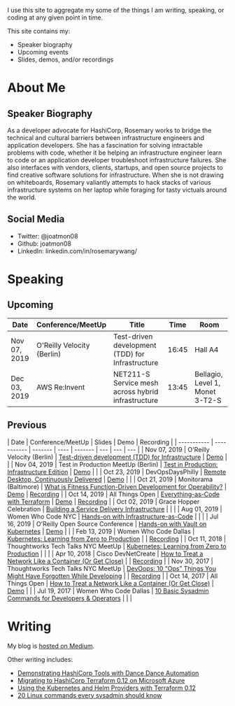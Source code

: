 I use this site to aggregate my some of the things I am writing, speaking, or coding
at any given point in time.

This site contains my:

- Speaker biography
- Upcoming events
- Slides, demos, and/or recordings

# About Me

## Speaker Biography

As a developer advocate for HashiCorp, Rosemary works to bridge the technical and cultural barriers between infrastructure engineers and application developers. She has a fascination for solving intractable problems with code, whether it be helping an infrastructure engineer learn to code or an application developer troubleshoot infrastructure failures. She also interfaces with vendors, clients, startups, and open source projects to find creative software solutions for infrastructure. When she is not drawing on whiteboards, Rosemary valiantly attempts to hack stacks of various infrastructure systems on her laptop while foraging for tasty victuals around the world.

## Social Media

- Twitter: @joatmon08
- Github: joatmon08
- LinkedIn: linkedin.com/in/rosemarywang/

# Speaking

## Upcoming

| Date        | Conference/MeetUp  | Title | Time | Room |
| ----------- | ----------- | ------- | ---- |  ------- |
| Nov 07, 2019 | O'Reilly Velocity (Berlin) | Test-driven development (TDD) for Infrastructure | 16:45 | Hall A4 |
| Dec 03, 2019 | AWS Re:Invent | NET211-S Service mesh across hybrid infrastructure | 13:45 | Bellagio, Level 1, Monet 3-T2-S |

## Previous

| Date        | Conference/MeetUp  | Slides | Demo | Recording |
| ----------- | ----------- | ------- | ---- |  ------- | --- | --- | --- |
| Nov 07, 2019 | O'Reilly Velocity (Berlin) | [Test-driven development (TDD) for Infrastructure](https://speakerdeck.com/joatmon08/) | [Demo](https://github.com/joatmon08/tdd-infrastructure) | |
| Nov 04, 2019 | Test in Production MeetUp (Berlin) | [Test in Production: Infrastructure Edition](https://speakerdeck.com/joatmon08/test-in-production-infrastructure-edition) | [Demo](https://github.com/joatmon08/test-in-production-for-infrastructure) | |
| Oct 23, 2019 | DevOpsDaysPhilly | [Remote Desktop, Continuously Delivered](https://speakerdeck.com/joatmon08/remote-desktop-continuously-delivered) | [Demo](https://github.com/joatmon08/chrome-remote-desktop-pipeline) |  |
| Oct 21, 2019 | Monitorama (Baltimore) | [What is Fitness Function-Driven Development for Operability?](https://speakerdeck.com/joatmon08/whats-fitness-function-driven-development-for-operability) | [Demo](https://github.com/joatmon08/2019-monitorama) | [Recording](https://vimeo.com/369642816) |
| Oct 14, 2019 | All Things Open | [Everything-as-Code with Terraform](https://speakerdeck.com/joatmon08/everything-as-code-with-terraform) | [Demo](https://github.com/joatmon08/2019-demo-ato) | [Recording](https://www.youtube.com/watch?v=-4jWcw9tOVw) |
| Oct 02, 2019 | Grace Hopper Celebration | [Building a Service Delivery Infrastructure](https://speakerdeck.com/joatmon08/building-a-service-delivery-infrastructure) |  |  |
| Aug 01, 2019 | Women Who Code NYC | [Hands-on with Infrastructure-as-Code](https://speakerdeck.com/joatmon08/hands-on-with-infrastructure-as-code) |  |  |
| Jul 16, 2019 | O'Reilly Open Source Conference | [Hands-on with Vault on Kubernetes](https://speakerdeck.com/joatmon08/hands-on-with-vault-on-kubernetes) | [Demo](https://github.com/hashicorp/hands-on-with-vault-on-kubernetes) |  |
| Feb 13, 2019 | Women Who Code Dallas | [Kubernetes: Learning from Zero to Production](https://www.slideshare.net/RosemaryWang/wwcode-dallas-kubernetes-learning-from-zero-to-production) |  | [Recording](https://www.youtube.com/watch?v=_3ZWtBYivZk) |
| Oct 11, 2018 | Thoughtworks Tech Talks NYC MeetUp | [Kubernetes: Learning from Zero to Production](https://www.slideshare.net/RosemaryWang/kubernetes-learning-from-zero-to-production) |  |  |
| Apr 10, 2018 | Cisco DevNetCreate | [How to Treat a Network Like a Container (Or Get Close)](https://www.slideshare.net/RosemaryWang/2018-cisco-devnet-create-how-to-treat-a-network-as-a-container) |  | [Recording](https://youtu.be/j7HYpSCCEY0) |
| Nov 30, 2017 | Thoughtworks Tech Talks NYC MeetUp | [DevOops: 10 “Ops” Things You Might Have Forgotten While Developing](https://www.slideshare.net/RosemaryWang/thoughtworks-tech-talks-nyc-devoops-10-ops-things-you-might-have-forgotten-while-developing) |  | [Recording](https://www.youtube.com/watch?v=vAljReBcV_Y) |
| Oct 14, 2017 | All Things Open | [How to Treat a Network Like a Container (Or Get Close)](https://www.slideshare.net/RosemaryWang/all-things-open-2017-how-to-treat-a-network-as-a-container) | [Demo](https://github.com/joatmon08/2017-demo-ato) | |
| Jul 19, 2017 | Women Who Code Dallas | [10 Basic Sysadmin Commands for Developers & Operators](https://www.slideshare.net/RosemaryWang/10-basic-sysadmin-commands-for-developers-operators) | | |

# Writing

My blog is [hosted on Medium](https://medium.com/@joatmon08).

Other writing includes:

- [Demonstrating HashiCorp Tools with Dance Dance Automation](https://www.hashicorp.com/blog/demonstrating-hashicorp-tools-with-dance-dance-automation/)
- [Migrating to HashiCorp Terraform 0.12 on Microsoft Azure](https://cloudblogs.microsoft.com/opensource/2019/06/25/how-to-migrate-to-hashicorp-terraform-0-12-microsoft-azure/)
- [Using the Kubernetes and Helm Providers with Terraform 0.12](https://www.hashicorp.com/blog/using-the-kubernetes-and-helm-providers-with-terraform-0-12/)
- [20 Linux commands every sysadmin should know](https://opensource.com/article/17/7/20-sysadmin-commands)

